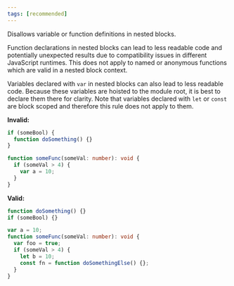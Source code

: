 ```yaml
---
tags: [recommended]
---
```


Disallows variable or function definitions in nested blocks.

Function declarations in nested blocks can lead to less readable code and
potentially unexpected results due to compatibility issues in different
JavaScript runtimes. This does not apply to named or anonymous functions which
are valid in a nested block context.

Variables declared with `var` in nested blocks can also lead to less readable
code. Because these variables are hoisted to the module root, it is best to
declare them there for clarity. Note that variables declared with `let` or
`const` are block scoped and therefore this rule does not apply to them.

**Invalid:**

```typescript
if (someBool) {
  function doSomething() {}
}

function someFunc(someVal: number): void {
  if (someVal > 4) {
    var a = 10;
  }
}
```

**Valid:**

```typescript
function doSomething() {}
if (someBool) {}

var a = 10;
function someFunc(someVal: number): void {
  var foo = true;
  if (someVal > 4) {
    let b = 10;
    const fn = function doSomethingElse() {};
  }
}
```
